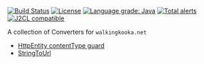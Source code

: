 [![Build Status](https://github.com/mP1/walkingkooka-net-convert/actions/workflows/build.yaml/badge.svg)](https://github.com/mP1/walkingkooka-net-convert/actions/workflows/build.yaml/badge.svg)
[![License](https://img.shields.io/badge/License-Apache%202.0-blue.svg)](https://opensource.org/licenses/Apache-2.0)
[![Language grade: Java](https://img.shields.io/lgtm/grade/java/g/mP1/walkingkooka-net-convert.svg?logo=lgtm&logoWidth=18)](https://lgtm.com/projects/g/mP1/walkingkooka-net-convert/context:java)
[![Total alerts](https://img.shields.io/lgtm/alerts/g/mP1/walkingkooka-net-convert.svg?logo=lgtm&logoWidth=18)](https://lgtm.com/projects/g/mP1/walkingkooka-net-convert/alerts/)
[![J2CL compatible](https://img.shields.io/badge/J2CL-compatible-brightgreen.svg)](https://github.com/mP1/j2cl-central)

A collection of Converters for `walkingkooka.net`

- [HttpEntity contentType guard](https://github.com/mP1/walkingkooka-net-convert/blob/master/src/main/java/walkingkooka/net/convert/HttpEntityWithContentTypeToHttpEntityConverter.java)
- [StringToUrl](https://github.com/mP1/walkingkooka-net-convert/blob/master/src/main/java/walkingkooka/net/convert/StringToUrlConverter.java)